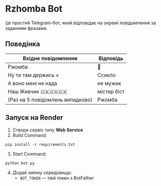 # Rzhomba Bot

Це простий Telegram-бот, який відповідає на окремі повідомлення за заданими фразами.

## Поведінка

| Вхідне повідомлення              | Відповідь        |
|----------------------------------|------------------|
| Ржомба                           | 🤣               |
| Ну ти там держись ✊             | Ссикло           |
| А воно мені не нада             | не мужик         |
| Наш Живчик 🇺🇦🇺🇦🇺🇦               | містер біст      |
| (Раз на 5 повідомлень випадково) | Ржомба           |

## Запуск на Render

1. Створи сервіс типу **Web Service**
2. Build Command:
```
pip install -r requirements.txt
```
3. Start Command:
```
python bot.py
```
4. Додай змінну середовища:
   - `BOT_TOKEN` — твій токен з BotFather
